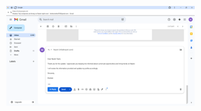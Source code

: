 ![image alt](https://github.com/muskan2929/email-reply-assistant/blob/132ac9385f4d67887e2da576fb3feec711a3d962/Screenshot%202025-09-08%20095601.png)
